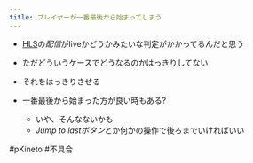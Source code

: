 ```yaml
---
title: プレイヤーが一番最後から始まってしまう
---
```


* [HLS](HLS.md)の*配信*がliveかどうかみたいな判定がかかってるんだと思う

* ただどういうケースでどうなるのかはっきりしてない

* それをはっきりさせる

* 一番最後から始まった方が良い時もある?
  
  * いや、そんなないかも
  * *Jump to lastボタン*とか何かの操作で後ろまでいければいい

\#pKineto #不具合
